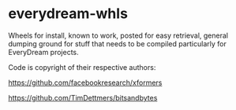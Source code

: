# everydream-whls
Wheels for install, known to work, posted for easy retrieval, general dumping ground for stuff that needs to be compiled particularly for EveryDream projects.

Code is copyright of their respective authors:

https://github.com/facebookresearch/xformers

https://github.com/TimDettmers/bitsandbytes
